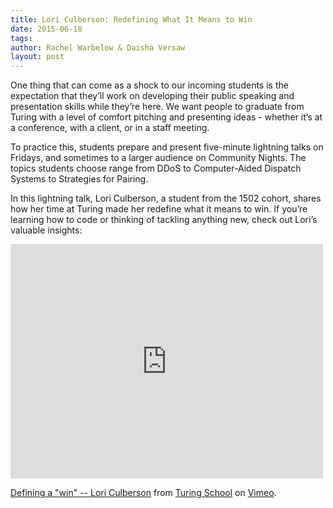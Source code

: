 ```yaml
---
title: Lori Culberson: Redefining What It Means to Win
date: 2015-06-18
tags:
author: Rachel Warbelow & Daisha Versaw
layout: post
---
```


One thing that can come as a shock to our incoming students is the expectation that they’ll work on developing their public speaking and presentation skills while they’re here. We want people to graduate from Turing with a level of comfort pitching and presenting ideas - whether it’s at a conference, with a client, or in a staff meeting.

To practice this, students prepare and present five-minute lightning talks on Fridays, and sometimes to a larger audience on Community Nights. The topics students choose range from DDoS to Computer-Aided Dispatch Systems to Strategies for Pairing.

In this lightning talk, Lori Culberson, a student from the 1502 cohort, shares how her time at Turing made her redefine what it means to win. If you’re learning how to code or thinking of tackling anything new, check out Lori’s valuable insights:

<iframe src="https://player.vimeo.com/video/130821560" width="500" height="375" frameborder="0" webkitallowfullscreen mozallowfullscreen allowfullscreen></iframe> <p><a href="https://vimeo.com/130821560">Defining a &quot;win&quot; -- Lori Culberson</a> from <a href="https://vimeo.com/turing">Turing School</a> on <a href="https://vimeo.com">Vimeo</a>.</p>